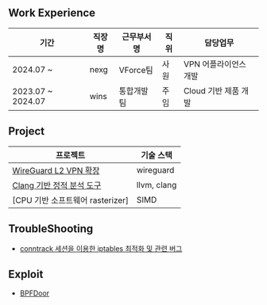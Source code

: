 ## Work Experience

| 기간 | 직장명 | 근무부서명 | 직위 | 담당업무 |
| --- | --- | --- | --- | --- |
| 2024.07 ~  | nexg | VForce팀 | 사원 | VPN 어플라이언스 개발  |
| 2023.07 ~ 2024.07 | wins | 통합개발팀 | 주임 | Cloud 기반 제품 개발 |


## Project

| 프로젝트 | 기술 스택 |
| --- | --- |
|[WireGuard L2 VPN 확장](https://github.com/jc3wrld999/wg-l2ext)|wireguard|
|[Clang 기반 정적 분석 도구](https://github.com/jc3wrld999/ClangLintX)| llvm, clang |
|[CPU 기반 소프트웨어 rasterizer]| SIMD |

## TroubleShooting

- [conntrack 세션을 이용한 iptables 최적화 및 관련 버그](https://sungzunet.blogspot.com/2025/06/conntrack-iptables.html)

## Exploit
- [BPFDoor]()





